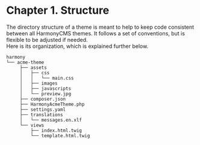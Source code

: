 # Chapter 1. Structure

The directory structure of a theme is meant to help to keep code consistent between all HarmonyCMS themes. It follows a set of conventions, but is flexible to be adjusted if needed.  
Here is its organization, which is explained further below.

```text
harmony
└── acme-theme
     ├── assets
     │   ├── css
     │   │   └── main.css
     │   ├── images
     │   ├── javascripts
     │   └── preview.jpg
     ├── composer.json
     ├── HarmonyAcmeTheme.php
     ├── settings.yaml
     ├── translations
     │   └── messages.en.xlf
     └── views
         ├── index.html.twig
         └── template.html.twig
```

